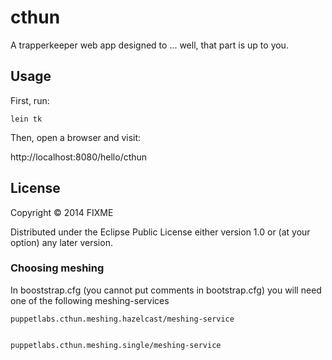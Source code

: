 # cthun

A trapperkeeper web app designed to ... well, that part is up to you.

## Usage

First, run:

`lein tk`

Then, open a browser and visit:

http://localhost:8080/hello/cthun


## License

Copyright © 2014 FIXME

Distributed under the Eclipse Public License either version 1.0 or (at
your option) any later version.



### Choosing meshing

In booststrap.cfg (you cannot put comments in bootstrap.cfg) you will
need one of the following meshing-services


    puppetlabs.cthun.meshing.hazelcast/meshing-service


    puppetlabs.cthun.meshing.single/meshing-service

